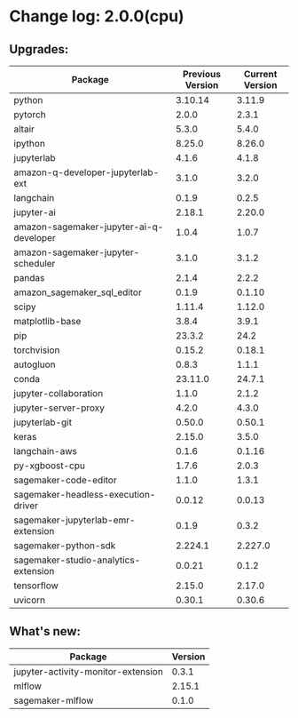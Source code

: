 # Change log: 2.0.0(cpu)

## Upgrades: 

Package | Previous Version | Current Version
---|---|---
python|3.10.14|3.11.9
pytorch|2.0.0|2.3.1
altair|5.3.0|5.4.0
ipython|8.25.0|8.26.0
jupyterlab|4.1.6|4.1.8
amazon-q-developer-jupyterlab-ext|3.1.0|3.2.0
langchain|0.1.9|0.2.5
jupyter-ai|2.18.1|2.20.0
amazon-sagemaker-jupyter-ai-q-developer|1.0.4|1.0.7
amazon-sagemaker-jupyter-scheduler|3.1.0|3.1.2
pandas|2.1.4|2.2.2
amazon_sagemaker_sql_editor|0.1.9|0.1.10
scipy|1.11.4|1.12.0
matplotlib-base|3.8.4|3.9.1
pip|23.3.2|24.2
torchvision|0.15.2|0.18.1
autogluon|0.8.3|1.1.1
conda|23.11.0|24.7.1
jupyter-collaboration|1.1.0|2.1.2
jupyter-server-proxy|4.2.0|4.3.0
jupyterlab-git|0.50.0|0.50.1
keras|2.15.0|3.5.0
langchain-aws|0.1.6|0.1.16
py-xgboost-cpu|1.7.6|2.0.3
sagemaker-code-editor|1.1.0|1.3.1
sagemaker-headless-execution-driver|0.0.12|0.0.13
sagemaker-jupyterlab-emr-extension|0.1.9|0.3.2
sagemaker-python-sdk|2.224.1|2.227.0
sagemaker-studio-analytics-extension|0.0.21|0.1.2
tensorflow|2.15.0|2.17.0
uvicorn|0.30.1|0.30.6

## What's new: 

Package | Version 
---|---
jupyter-activity-monitor-extension|0.3.1
mlflow|2.15.1
sagemaker-mlflow|0.1.0
